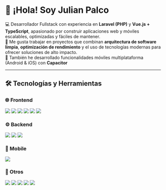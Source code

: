 # 👋 ¡Hola! Soy Julian Palco

💻 Desarrollador Fullstack con experiencia en **Laravel (PHP)** y **Vue.js + TypeScript**, apasionado por construir aplicaciones web y móviles escalables, optimizadas y fáciles de mantener.  
🚀 Me gusta trabajar en proyectos que combinan **arquitectura de software limpia**, **optimización de rendimiento** y el uso de tecnologías modernas para ofrecer soluciones de alto impacto.  
📱 También he desarrollado funcionalidades móviles multiplataforma (Android & iOS) con **Capacitor**

---

## 🛠️ Tecnologías y Herramientas  

### 🌐 Frontend  
<p align="left">
  <img src="https://img.shields.io/badge/Vue.js-35495E?style=for-the-badge&logo=vue.js&logoColor=4FC08D"/>
  <img src="https://img.shields.io/badge/TypeScript-007ACC?style=for-the-badge&logo=typescript&logoColor=white"/>
  <img src="https://img.shields.io/badge/Pinia-FFD859?style=for-the-badge&logo=vue.js&logoColor=black"/>
  <img src="https://img.shields.io/badge/Vue%20Query-FF4154?style=for-the-badge&logo=reactquery&logoColor=white"/>
  <img src="https://img.shields.io/badge/TailwindCSS-06B6D4?style=for-the-badge&logo=tailwindcss&logoColor=white"/>
  <img src="https://img.shields.io/badge/Bootstrap-563D7C?style=for-the-badge&logo=bootstrap&logoColor=white"/>
</p>

### ⚙️ Backend  
<p>
  <img src="https://img.shields.io/badge/Laravel-FF2D20?style=for-the-badge&logo=laravel&logoColor=white" />
  <img src="https://img.shields.io/badge/PHP-777BB4?style=for-the-badge&logo=php&logoColor=white" />
  <img src="https://img.shields.io/badge/MySQL-4479A1?style=for-the-badge&logo=mysql&logoColor=white" />
</p>

### 📱 Mobile  
<p>
  <img src="https://img.shields.io/badge/Capacitor-119EFF?style=for-the-badge&logo=capacitor&logoColor=white" />
</p>

### 🔧 Otros  

<p>
  <img src="https://img.shields.io/badge/Git-F05032?style=for-the-badge&logo=git&logoColor=white" />
  <img src="https://img.shields.io/badge/GitHub-181717?style=for-the-badge&logo=github&logoColor=white" />
  <img src="https://img.shields.io/badge/Postman-FF6C37?style=for-the-badge&logo=postman&logoColor=white" />
  <img src="https://img.shields.io/badge/SoapUI-6CB33F?style=for-the-badge&logo=soapui&logoColor=white" />
  <img src="https://img.shields.io/badge/WebRTC-333333?style=for-the-badge&logo=webrtc&logoColor=white" />  
</p>

